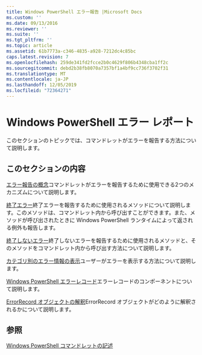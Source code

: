 ```yaml
---
title: Windows PowerShell エラー報告 |Microsoft Docs
ms.custom: ''
ms.date: 09/13/2016
ms.reviewer: ''
ms.suite: ''
ms.tgt_pltfrm: ''
ms.topic: article
ms.assetid: 61b7773a-c346-4835-a928-7212dc4c85bc
caps.latest.revision: 7
ms.openlocfilehash: 259de341fd2fcce2b0c4629f806b4348cba1ff2c
ms.sourcegitcommit: debd2b38fb8070a7357bf1a4bf9cc736f3702f31
ms.translationtype: MT
ms.contentlocale: ja-JP
ms.lasthandoff: 12/05/2019
ms.locfileid: "72364271"
---
```

# <a name="windows-powershell-error-reporting"></a>Windows PowerShell エラー レポート

このセクションのトピックでは、コマンドレットがエラーを報告する方法について説明します。

## <a name="in-this-section"></a>このセクションの内容

[エラー報告の概念](./error-reporting-concepts.md)コマンドレットがエラーを報告するために使用できる2つのメカニズムについて説明します。

[終了エラー](./terminating-errors.md)終了エラーを報告するために使用されるメソッドについて説明します。このメソッドは、コマンドレット内から呼び出すことができます。また、メソッドが呼び出されたときに Windows PowerShell ランタイムによって返される例外も報告します。

[終了しないエラー](./non-terminating-errors.md)終了しないエラーを報告するために使用されるメソッドと、そのメソッドをコマンドレット内から呼び出す方法について説明します。

[カテゴリ別のエラー情報の表示](./displaying-error-information.md)ユーザーがエラーを表示する方法について説明します。

[Windows PowerShell エラーレコード](./windows-powershell-error-records.md)エラーレコードのコンポーネントについて説明します。

[ErrorRecord オブジェクトの解釈](./interpreting-errorrecord-objects.md)ErrorRecord オブジェクトがどのように解釈されるかについて説明します。

## <a name="see-also"></a>参照

[Windows PowerShell コマンドレットの記述](./writing-a-windows-powershell-cmdlet.md)

